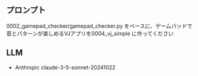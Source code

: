## プロンプト

0002_gamepad_checker/gamepad_checker.py をベースに、ゲームパッドで音とパターンが楽しめるVJアプリを0004_vj_simple に作ってください

## LLM

- Anthropic claude-3-5-sonnet-20241022
